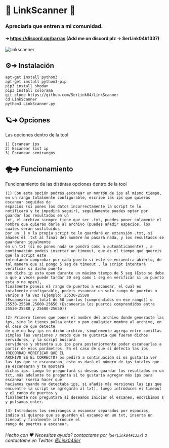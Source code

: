 # 🚀 LinkScanner 🚀

### Apreciaria que entren a mi comunidad.
#### ➜ https://discord.gg/barras (Add me on discord plz -> SerLink04#1337)

![linkscanner](https://media.discordapp.net/attachments/811334964293140501/814578698577379348/lsq_cmd.PNG)

## ⚙️➜ Instalación
```
apt-get install python3
apt-get install python3-pip
pip3 install shodan
pip3 install colorama
git clone https://github.com/SerLink04/LinkScanner
cd LinkScanner
python3 LinkScanner.py
```
## 🪐➜ Opciones
Las opciones dentro de la tool
```
1) Escanear ips
2) Escanear list ip
3) Escanear semirangos
```
## 🌪➜ Funcionamiento
Funcionamiento de las distintas opciones dentro de la tool
```
(1) Con esta opción podrás escanear un montón de ips al mismo tiempo, en un rango totalmente configurable, escribe las ips que quieras escanear seguidas de 
espacios (si pones los datos incorrectamente la script te lo notificará y te impedirá seguir), seguidamente puedes optar por guardar los resultados en un 
txt, el archivo siempre tiene que ser .txt, puedes poner solamente el nombre que quieras darle al archivo (puedes añadir espacios, los cuales serán sustituidos 
por un _) y la propia script te lo guardará en extensión .txt, si añades el .txt al final del nombre no pasará nada, y los resultados se guardaran igualmente 
en un txt (si no pones nada se pondrá como n automáticamente) , a continuación podeis insertar un timeout, que es el tiempo que quereis que la script este 
intentando comprobar por cada puerto si este se encuentra abierto, de tal manera que si pongo 5 seg de timeout , la script intentará verificar si dicho puerto 
con dicha ip esta open durante un máximo tiempo de 5 seg (Esto se debe a que a veces puede tardar 20 seg como 1 seg en verificar si un puerto esta o no open), 
finalmente poneis el rango de puertos a escanear, el cual es totalmente configurable, podeis escanear un solo rango de puertos o varios a la vez (Ejemplo: 25530-25580 
(Escanearia un total de 50 puertos [comprendidos en ese rango]) o 25530-25580.25600-25650 (Escanearia los puertos comprendidos entre 25530-25580 y 25600-25650))
```
```
(2) Primero tienes que poner el nombre del archivo donde generaste las ips, sino lo tienes pulsa enter o pon cualquier nombre al archivo, en el caso de que detecte 
de que no hay ips en dicho archivo, simplemente agrega entre comillas simples las versiones / motds que te gustaría que fueran dichos servidores, y la script buscará 
servidores y obtendrá sus ips para posteriormente poder escanearlas a partir de esos parámetros. En el caso de que si detecta las ips (RECORDAD VERIFICAR QUE EL 
ARCHIVO ES EL CORRECTO) os pedirá a continuación si os gustaría ver las ips que se escanearan, esto os dará el número de ips totales que se escanearan y te mostará 
dichas ips. Luego te preguntará si deseas guardar los resultados en un txt, más adelante te pregunta si te gustaría agregar más ips para escanear (sería hacer que 
haciamos cuando no detectaba ips, si añadis más versiones las ips que encuentre la script se agregarán al txt), luego introduces el timeout y el rango de puertos y 
finalmente nos preguntará si deseamos iniciar el escaneo, escribimos s y pulsamos enter.
```
```
(3) Introduces los semirangos a escanear separados por espacios, indica si quieres que se guarden el escaneo en un txt, inserta un timeout y finalmente introduce el 
rango de puertos a escanear.
```

###### Hecho con ❤️ Necesitas ayuda? contactame por (``SerLink04#1337``) o contactame en Twitter: [@Link04Ser](https://twitter.com/Link04Ser)
